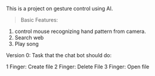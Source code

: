 This is a project on gesture control using AI.

>Basic Features:

1. control mouse recognizing hand pattern from camera.
2. Search web
3. Play song


Version 0:
Task that the chat bot should do:

1 Finger: Create file
2 Finger: Delete File
3 Finger: Open file
